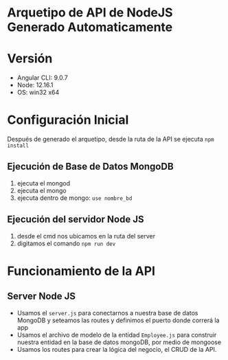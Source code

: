 
# Arquetipo de API de NodeJS Generado Automaticamente

# Versión

* Angular CLI: 9.0.7
* Node: 12.16.1
* OS: win32 x64

# Configuración Inicial
Después de generado el arquetipo, desde la ruta de la API se ejecuta `npm install`

## Ejecución de Base de Datos MongoDB
1. ejecuta el mongod 
2. ejecuta el mongo
3. ejecuta dentro de mongo: `use nombre_bd`

## Ejecución del servidor Node JS
1. desde el cmd nos ubicamos en la ruta del server
2. digitamos el comando `npm run dev`


# Funcionamiento de la API
## Server Node JS
* Usamos el `server.js` para conectarnos a nuestra base de datos MongoDB y seteamos las routes y definimos el puerto donde correrá la app
* Usamos el archivo de modelo de la entidad `Employee.js` para construir nuestra entidad en la base de datos mongoDB, por medio de mongoose
* Usamos los routes para crear la lógica del negocio, el CRUD de la API. 

